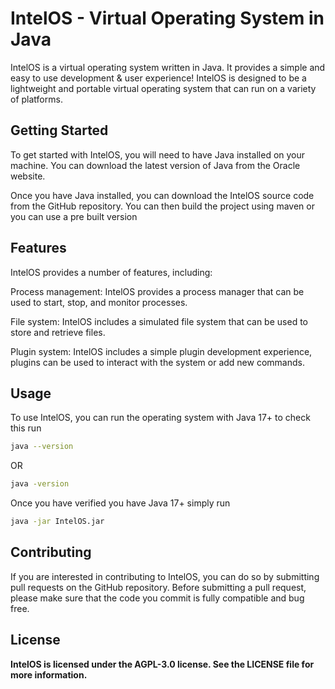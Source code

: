 # IntelOS - Virtual Operating System in Java
IntelOS is a virtual operating system written in Java. It provides a simple and easy to use development & user experience! IntelOS is designed to be a lightweight and portable virtual operating system that can run on a variety of platforms.

## Getting Started
To get started with IntelOS, you will need to have Java installed on your machine. You can download the latest version of Java from the Oracle website.

Once you have Java installed, you can download the IntelOS source code from the GitHub repository. You can then build the project using maven or you can use a pre built version

## Features
IntelOS provides a number of features, including:

Process management: IntelOS provides a process manager that can be used to start, stop, and monitor processes.


File system: IntelOS includes a simulated file system that can be used to store and retrieve files.

Plugin system: IntelOS includes a simple plugin development experience, plugins can be used to interact with the system or add new commands.

## Usage
To use IntelOS, you can run the operating system with Java 17+
to check this run
```bash
java --version
``` 
OR 
```bash
java -version
``` 

Once you have verified you have Java 17+ simply run 
```bash
java -jar IntelOS.jar
```

## Contributing
If you are interested in contributing to IntelOS, you can do so by submitting pull requests on the GitHub repository. Before submitting a pull request, please make sure that the code you commit is fully compatible and bug free.
<b>
## License
IntelOS is licensed under the AGPL-3.0 license. See the LICENSE file for more information.
</b>

